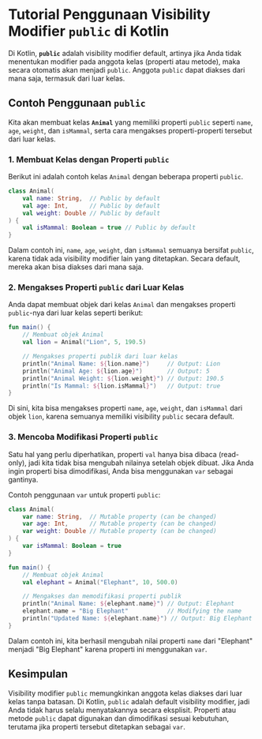 
# Tutorial Penggunaan Visibility Modifier `public` di Kotlin

Di Kotlin, **`public`** adalah visibility modifier default, artinya jika Anda tidak menentukan modifier pada anggota kelas (properti atau metode), maka secara otomatis akan menjadi `public`. Anggota `public` dapat diakses dari mana saja, termasuk dari luar kelas.

## Contoh Penggunaan `public`

Kita akan membuat kelas **`Animal`** yang memiliki properti `public` seperti `name`, `age`, `weight`, dan `isMammal`, serta cara mengakses properti-properti tersebut dari luar kelas.

### 1. Membuat Kelas dengan Properti `public`

Berikut ini adalah contoh kelas `Animal` dengan beberapa properti `public`.

```kotlin
class Animal(
    val name: String,  // Public by default
    val age: Int,      // Public by default
    val weight: Double // Public by default
) {
    val isMammal: Boolean = true // Public by default
}
```

Dalam contoh ini, `name`, `age`, `weight`, dan `isMammal` semuanya bersifat `public`, karena tidak ada visibility modifier lain yang ditetapkan. Secara default, mereka akan bisa diakses dari mana saja.

### 2. Mengakses Properti `public` dari Luar Kelas

Anda dapat membuat objek dari kelas `Animal` dan mengakses properti `public`-nya dari luar kelas seperti berikut:

```kotlin
fun main() {
    // Membuat objek Animal
    val lion = Animal("Lion", 5, 190.5)

    // Mengakses properti publik dari luar kelas
    println("Animal Name: ${lion.name}")     // Output: Lion
    println("Animal Age: ${lion.age}")       // Output: 5
    println("Animal Weight: ${lion.weight}") // Output: 190.5
    println("Is Mammal: ${lion.isMammal}")   // Output: true
}
```

Di sini, kita bisa mengakses properti `name`, `age`, `weight`, dan `isMammal` dari objek `lion`, karena semuanya memiliki visibility `public` secara default.

### 3. Mencoba Modifikasi Properti `public`

Satu hal yang perlu diperhatikan, properti `val` hanya bisa dibaca (read-only), jadi kita tidak bisa mengubah nilainya setelah objek dibuat. Jika Anda ingin properti bisa dimodifikasi, Anda bisa menggunakan `var` sebagai gantinya.

Contoh penggunaan `var` untuk properti `public`:

```kotlin
class Animal(
    var name: String,  // Mutable property (can be changed)
    var age: Int,      // Mutable property (can be changed)
    var weight: Double // Mutable property (can be changed)
) {
    var isMammal: Boolean = true
}

fun main() {
    // Membuat objek Animal
    val elephant = Animal("Elephant", 10, 500.0)

    // Mengakses dan memodifikasi properti publik
    println("Animal Name: ${elephant.name}") // Output: Elephant
    elephant.name = "Big Elephant"           // Modifying the name
    println("Updated Name: ${elephant.name}") // Output: Big Elephant
}
```

Dalam contoh ini, kita berhasil mengubah nilai properti `name` dari "Elephant" menjadi "Big Elephant" karena properti ini menggunakan `var`.

## Kesimpulan

Visibility modifier `public` memungkinkan anggota kelas diakses dari luar kelas tanpa batasan. Di Kotlin, `public` adalah default visibility modifier, jadi Anda tidak harus selalu menyatakannya secara eksplisit. Properti atau metode `public` dapat digunakan dan dimodifikasi sesuai kebutuhan, terutama jika properti tersebut ditetapkan sebagai `var`.

